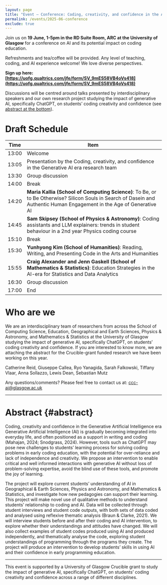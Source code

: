 ```yaml
---
layout: page
title: "Event — Conference: Coding, creativity, and confidence in the AI-Era"
permalink: /events/2025-06-conference
exclude: true
---
```


 
Join us on **19 June, 1-5pm in the RD Suite Room, ARC at the University of Glasgow** for a conference on AI and its potential impact on coding education.

Refreshments and tea/coffee will be provided.
Any level of teaching, coding, and AI experience welcome! We love diverse perspectives.
 
**Sign up here: [https://uofg.qualtrics.com/jfe/form/SV_9mES58VB4oVs418](https://uofg.qualtrics.com/jfe/form/SV_9mES58VB4oVs418)**
 
Discussions will be centred around talks presented by interdisciplinary speakers and our own research project studying the impact of generative AI, specifically ChatGPT, on students’ coding creativity and confidence (see [abstract at the bottom](#abstract)).
 
# Draft Schedule

Time | Item
-----|-----
13:00| Welcome
13:05| Presentation by the Coding, creativity, and confidence in the Generative AI era research team
13:30| Group discussion
14:00| Break
14:20| **Maria Kallia (School of Computing Science)**: To Be, or to Be Otherwise? Silicon Souls in Search of Dasein and Authentic Human Engagement in the Age of Generative AI
14:45| **Sam Skipsey (School of Physics & Astronomy)**: Coding assistants and LLM explainers: trends in student behaviour in a 2nd year Physics coding course
15:10| Break
15:30| **Yunhyong Kim (School of Humanities)**: Reading, Writing, and Presenting Code in the Arts and Humanities
15:55| **Craig Alexander and Jenn Gaskell (School of Mathematics & Statistics)**: Education Strategies in the AI-era for Statistics and Data Analytics
16:30| Group discussion
17:00| End
 
# Who are we
We are an interdisciplinary team of researchers from across the School of Computing Science, Education, Geographical and Earth Sciences, Physics & Astronomy, and Mathematics & Statistics at the University of Glasgow studying the impact of generative AI, specifically ChatGPT, on students’ coding creativity and confidence. 
If you are interested to know more, we are attaching the abstract for the Crucible-grant funded research we have been working on this year.  
 
Catherine Reid, Giuseppe Callea, Ryo Yanagida, Sarah Falkowski, Tiffany Vlaar, Anna Sollazzo, Lewis Dean, Sebastian Mutz

Any questions/comments? Please feel free to contact us at: [ccc-ai@glasgow.ac.uk](mailto:ccc-ai@glasgow.ac.uk)

***

 
# Abstract {#abstract}
Coding, creativity and confidence in the Generative Artificial Intelligence era
Generative Artificial Intelligence (AI) is gradually becoming integrated into everyday life, and often positioned as a support in writing and coding (Mahajan, 2024; Snodgrass, 2024). However, tools such as ChatGPT may pose new challenges to students’ learning process for solving coding problems in early coding education, with the potential for over-reliance and lack of independence and creativity. We propose an intervention to enable critical and well informed interactions with generative AI without loss of problem-solving expertise, avoid the blind use of these tools, and promote the joy of learning.  
 
The project will explore current students’ understanding of AI in Geographical & Earth Sciences, Physics and Astronomy, and Mathematics & Statistics, and investigate how new pedagogies can support their learning. This project will make novel use of qualitative methods to understand students’ relationship to coding and AI. Data will be collected through student interviews and student code outputs, with both sets of data coded and analysed using reflexive thematic analysis (Braun & Clarke, 2021). We will interview students before and after their coding and AI intervention, to explore whether their understandings and attitudes have changed. We will also collect examples of student codes produced using AI and produced independently, and thematically analyse the code, exploring student understandings of programming through the programs they create. The project will produce an intervention to develop students’ skills in using AI and their confidence in early programming education.


---

This event is supported by a University of Glasgow Crucible grant to study the impact of generative AI,
specifically ChatGPT, on students’ coding creativity and confidence across a range of different disciplines. 
